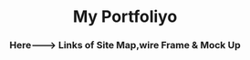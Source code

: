 <h1 align="center">My Portfoliyo</h1>
<h3 align="center">Here---> Links of Site Map,wire Frame & Mock Up</h3>
<image align="centre" href="MacBook Pro 16_ - 1.png">
